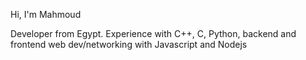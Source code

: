 <p align="left">Hi, I'm Mahmoud</p>
<p align="left">Developer from Egypt. Experience with C++, C, Python, backend and frontend web dev/networking with Javascript and Nodejs</p>



